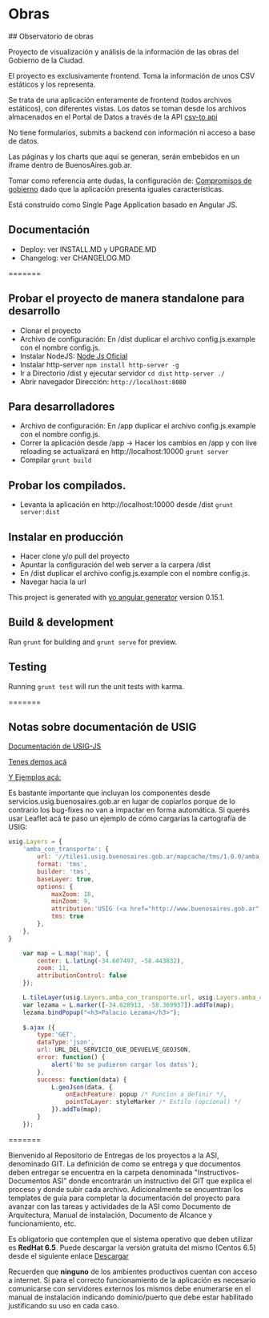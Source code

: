 # Obras

## Observatorio de obras 

Proyecto de visualización y análisis de la información de las obras del Gobierno de la Ciudad.

El proyecto es exclusivamente frontend. Toma la información de unos CSV estáticos y los representa. 

Se trata de una aplicación enteramente de frontend (todos archivos estáticos), con diferentes vistas. Los datos se toman desde los archivos almacenados en el Portal de Datos a través de la API [csv-to api](http://git-asi.buenosaires.gob.ar/usuarioQA/ssdeciudadinteligentedggedi-15-compromisos-csv-to-api)

No tiene formularios, submits a backend con información ni acceso a base de datos.

Las páginas y los charts que aquí se generan, serán embebidos en un iframe dentro de BuenosAires.gob.ar.

Tomar como referencia ante dudas, la configuración de: [Compromisos de gobierno](https://compromisos-site.buenosaires.gob.ar/) dado que la aplicación presenta iguales características.

Está construído como Single Page Application basado en Angular JS.

## Documentación

* Deploy: ver INSTALL.MD y UPGRADE.MD
* Changelog: ver CHANGELOG.MD 

=======

## Probar el proyecto de manera standalone para desarrollo
* Clonar el proyecto
* Archivo de configuración: En /dist duplicar el archivo config.js.example con el nombre config.js.
* Instalar NodeJS: [Node Js Oficial](http://nodejs.org)
* Instalar http-server
`npm install http-server -g`
* Ir a Directorio /dist y ejecutar servidor
`cd dist`
`http-server ./`
* Abrir navegador 
Dirección: `http://localhost:8080`

## Para desarrolladores
* Archivo de configuración: En /app duplicar el archivo config.js.example con el nombre config.js.
* Correr la aplicación desde /app -> Hacer los cambios en /app y con live reloading se actualizará en http://localhost:10000
`grunt server`
* Compilar
`grunt build`

## Probar los compilados. 
* Levanta la aplicación en http://localhost:10000 desde /dist
`grunt server:dist`

## Instalar en producción
* Hacer clone y/o pull del proyecto 
* Apuntar la configuración del web server a la carpera /dist
* En /dist duplicar el archivo config.js.example con el nombre config.js.
* Navegar hacia la url

This project is generated with [yo angular generator](https://github.com/yeoman/generator-angular)
version 0.15.1.

## Build & development

Run `grunt` for building and `grunt serve` for preview.

## Testing

Running `grunt test` will run the unit tests with karma.

=======

## Notas sobre documentación de USIG

[Documentación de USIG-JS](http://servicios.usig.buenosaires.gob.ar/usig-js/3.1/doc/)

[Tenes demos acá](http://servicios.usig.buenosaires.gob.ar/usig-js/3.1/demos/)

[Y Ejemplos acá:](http://servicios.usig.buenosaires.gob.ar/usig-js/3.1/ejemplos/)

Es bastante importante que incluyan los componentes desde servicios.usig.buenosaires.gob.ar en lugar de copiarlos porque de lo contrario los bug-fixes no van a impactar en forma automática.
Si querés usar Leaflet acá te paso un ejemplo de cómo cargarías la cartografía de USIG:

```javascript
usig.Layers = {
    'amba_con_transporte': {
        url: '//tiles1.usig.buenosaires.gob.ar/mapcache/tms/1.0.0/amba_con_transporte_3857@GoogleMapsCompatible/{z}/{x}/{y}.png',
        format: 'tms',
        builder: 'tms',
        baseLayer: true,
        options: {
            maxZoom: 18,
            minZoom: 9,
            attribution:'USIG (<a href="http://www.buenosaires.gob.ar" target="_blank">GCBA</a>), © <a href="http://www.openstreetmap.org/copyright/en" target="_blank">OpenStreetMap</a> (ODbL)',
            tms: true
        },
    },
}

    var map = L.map('map', {
        center: L.latLng(-34.607497, -58.443832),
        zoom: 11,
        attributionControl: false
    });

    L.tileLayer(usig.Layers.amba_con_transporte.url, usig.Layers.amba_con_transporte.options).addTo(map);
    var lezama = L.marker([-34.628913, -58.369937]).addTo(map);
    lezama.bindPopup("<h3>Palacio Lezama</h3>");
    
    $.ajax ({
        type:'GET',
        dataType:'json',
        url: URL_DEL_SERVICIO_QUE_DEVUELVE_GEOJSON,
        error: function() {
            alert('No se pudieron cargar los datos');
        },
        success: function(data) {
            L.geoJson(data, {
                onEachFeature: popup /* Funcion a definir */,
                pointToLayer: styleMarker /* Estilo (opcional) */
            }).addTo(map);
        }
    });  

```  

=======

Bienvenido al Repositorio de Entregas de los proyectos a la ASI, denominado GIT.
La definición de como se entrega y que documentos deben entregar se encuentra en la carpeta denominada "Instructivos-Documentos ASI" donde encontrarán un instructivo del GIT que explica el proceso y donde subir cada archivo. 
Adicionalmente se encuentran los templates de guía para completar la documentación del proyecto para avanzar con las tareas y actividades de la ASI como Documento de Arquitectura, Manual de instalación, Documento de Alcance y funcionamiento, etc.

Es obligatorio que contemplen que  el sistema operativo que deben utilizar es **RedHat 6.5**. Puede descargar la versión gratuita del mismo (Centos 6.5) desde el siguiente enlace [Descargar](https://github.com/2creatives/vagrant-centos/releases/download/v6.5.1/centos65-x86_64-20131205.box)

Recuerden que **ninguno** de los ambientes productivos cuentan con acceso a internet. Si para el correcto funcionamiento de la aplicación es necesario comunicarse con servidores externos los mismos debe enumerarse en el manual de instalación indicando dominio/puerto que debe estar habilitado justificando su uso en cada caso. 

